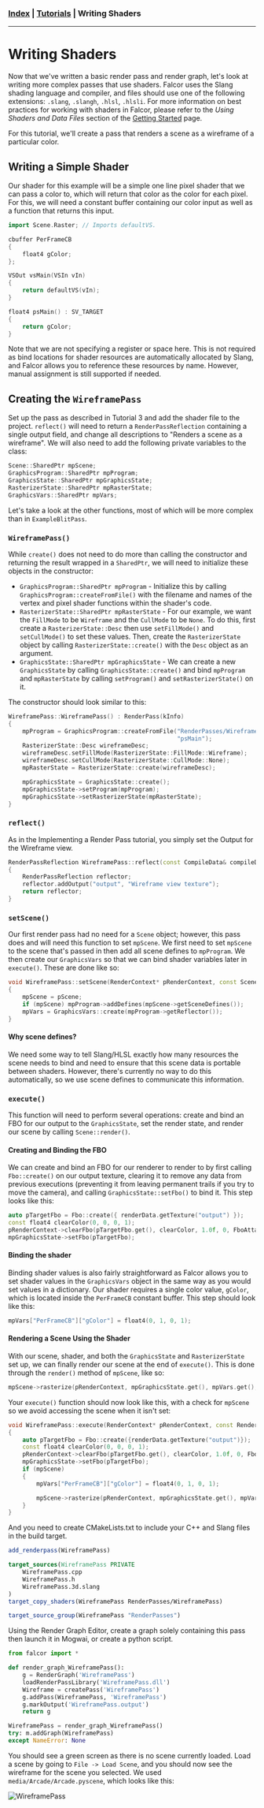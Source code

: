 ### [Index](../index.md) | [Tutorials](./index.md) | Writing Shaders

--------

# Writing Shaders

Now that we've written a basic render pass and render graph, let's look at writing more complex passes that use shaders. Falcor uses the Slang shading language and compiler, and files should use one of the following extensions: `.slang`, `.slangh`, `.hlsl`, `.hlsli`. For more information on best practices for working with shaders in Falcor, please refer to the *Using Shaders and Data Files* section of the [Getting Started](../getting-started.md) page.

For this tutorial, we'll create a pass that renders a scene as a wireframe of a particular color.

## Writing a Simple Shader
Our shader for this example will be a simple one line pixel shader that we can pass a color to, which will return that color as the color for each pixel. For this, we will need a constant buffer containing our color input as well as a function that returns this input.

```c++
import Scene.Raster; // Imports defaultVS.

cbuffer PerFrameCB
{
    float4 gColor;
};

VSOut vsMain(VSIn vIn)
{
    return defaultVS(vIn);
}

float4 psMain() : SV_TARGET
{
    return gColor;
}
```

Note that we are not specifying a register or space here. This is not required as bind locations for shader resources are automatically allocated by Slang, and Falcor allows you to reference these resources by name. However, manual assignment is still supported if needed.

## Creating the `WireframePass`
Set up the pass as described in Tutorial 3 and add the shader file to the project. `reflect()` will need to return a `RenderPassReflection` containing a single output field, and change all descriptions to "Renders a scene as a wireframe". We will also need to add the following private variables to the class:

```c++
Scene::SharedPtr mpScene;
GraphicsProgram::SharedPtr mpProgram;
GraphicsState::SharedPtr mpGraphicsState;
RasterizerState::SharedPtr mpRasterState;
GraphicsVars::SharedPtr mpVars;
```

Let's take a look at the other functions, most of which will be more complex than in `ExampleBlitPass`.

### `WireframePass()`
While `create()` does not need to do more than calling the constructor and returning the result wrapped in a `SharedPtr`, we will need to initialize these objects in the constructor:
- `GraphicsProgram::SharedPtr mpProgram` - Initialize this by calling `GraphicsProgram::createFromFile()` with the filename and names of the vertex and pixel shader functions within the shader's code.
- `RasterizerState::SharedPtr mpRasterState` - For our example, we want the `FillMode` to be `Wireframe` and the `CullMode` to be `None`. To do this, first create a `RasterizerState::Desc` then use `setFillMode()` and `setCullMode()` to set these values. Then, create the `RasterizerState` object by calling `RasterizerState::create()` with the `Desc` object as an argument.
- `GraphicsState::SharedPtr mpGraphicsState` - We can create a new `GraphicsState` by calling `GraphicsState::create()` and bind `mpProgram` and `mpRasterState` by calling `setProgram()` and `setRasterizerState()` on it.

The constructor should look similar to this:
```c++
WireframePass::WireframePass() : RenderPass(kInfo)
{
    mpProgram = GraphicsProgram::createFromFile("RenderPasses/Wireframe/Wireframe.3d.slang", "vsMain",
                                                "psMain");
    RasterizerState::Desc wireframeDesc;
    wireframeDesc.setFillMode(RasterizerState::FillMode::Wireframe);
    wireframeDesc.setCullMode(RasterizerState::CullMode::None);
    mpRasterState = RasterizerState::create(wireframeDesc);

    mpGraphicsState = GraphicsState::create();
    mpGraphicsState->setProgram(mpProgram);
    mpGraphicsState->setRasterizerState(mpRasterState);
}
```
### `reflect()`
As in the Implementing a Render Pass tutorial, you simply set the Output for the Wireframe view.
```c++
RenderPassReflection WireframePass::reflect(const CompileData& compileData)
{
    RenderPassReflection reflector;
    reflector.addOutput("output", "Wireframe view texture");
    return reflector;
}
```

### `setScene()`
Our first render pass had no need for a `Scene` object; however, this pass does and will need this function to set `mpScene`. We first need to set `mpScene` to the scene that's passed in then add all scene defines to `mpProgram`. We then create our `GraphicsVars` so that we can bind shader variables later in `execute()`. These are done like so:
```c++
void WireframePass::setScene(RenderContext* pRenderContext, const Scene::SharedPtr& pScene)
{
    mpScene = pScene;
    if (mpScene) mpProgram->addDefines(mpScene->getSceneDefines());
    mpVars = GraphicsVars::create(mpProgram->getReflector());
}
```
#### Why scene defines?
We need some way to tell Slang/HLSL exactly how many resources the scene needs to bind and need to ensure that this scene data is portable between shaders. However, there's currently no way to do this automatically, so we use scene defines to communicate this information.

### `execute()`
This function will need to perform several operations: create and bind an FBO for our output to the `GraphicsState`, set the render state, and render our scene by calling `Scene::render()`.

#### Creating and Binding the FBO
We can create and bind an FBO for our renderer to render to by first calling `Fbo::create()` on our output texture, clearing it to remove any data from previous executions (preventing it from leaving permanent trails if you try to move the camera), and calling `GraphicsState::setFbo()` to bind it. This step looks like this:
```c++
auto pTargetFbo = Fbo::create({ renderData.getTexture("output") });
const float4 clearColor(0, 0, 0, 1);
pRenderContext->clearFbo(pTargetFbo.get(), clearColor, 1.0f, 0, FboAttachmentType::All);
mpGraphicsState->setFbo(pTargetFbo);
```

#### Binding the shader
Binding shader values is also fairly straightforward as Falcor allows you to set shader values in the `GraphicsVars` object in the same way as you would set values in a dictionary. Our shader requires a single color value, `gColor`, which is located inside the `PerFrameCB` constant buffer. This step should look like this:
```c++
mpVars["PerFrameCB"]["gColor"] = float4(0, 1, 0, 1);
```

#### Rendering a Scene Using the Shader
With our scene, shader, and both the `GraphicsState` and `RasterizerState` set up, we can finally render our scene at the end of `execute()`. This is done through the `render()` method of `mpScene`, like so:
```c++
mpScene->rasterize(pRenderContext, mpGraphicsState.get(), mpVars.get(), mpRasterState, mpRasterState);
```
Your `execute()` function should now look like this, with a check for `mpScene` so we avoid accessing the scene when it isn't set:
```c++
void WireframePass::execute(RenderContext* pRenderContext, const RenderData& renderData)
{
    auto pTargetFbo = Fbo::create({renderData.getTexture("output")});
    const float4 clearColor(0, 0, 0, 1);
    pRenderContext->clearFbo(pTargetFbo.get(), clearColor, 1.0f, 0, FboAttachmentType::All);
    mpGraphicsState->setFbo(pTargetFbo);
    if (mpScene)
    {
        mpVars["PerFrameCB"]["gColor"] = float4(0, 1, 0, 1);

        mpScene->rasterize(pRenderContext, mpGraphicsState.get(), mpVars.get(), mpRasterState, mpRasterState);
    }
}
```

And you need to create CMakeLists.txt to include your C++ and Slang files in the build target.
```CMake
add_renderpass(WireframePass)

target_sources(WireframePass PRIVATE
    WireframePass.cpp
    WireframePass.h
    WireframePass.3d.slang
)
target_copy_shaders(WireframePass RenderPasses/WireframePass)

target_source_group(WireframePass "RenderPasses")
```


Using the Render Graph Editor, create a graph solely containing this pass then launch it in Mogwai, or create a python script.
```python
from falcor import *

def render_graph_WireframePass():
    g = RenderGraph('WireframePass')
    loadRenderPassLibrary('WireframePass.dll')
    Wireframe = createPass('WireframePass')
    g.addPass(WireframePass, 'WireframePass')
    g.markOutput('WireframePass.output')
    return g

WireframePass = render_graph_WireframePass()
try: m.addGraph(WireframePass)
except NameError: None
```

 You should see a green screen as there is no scene currently loaded. Load a scene by going to `File -> Load Scene`, and you should now see the wireframe for the scene you selected. We used `media/Arcade/Arcade.pyscene`, which looks like this:

![WireframePass](./images/wireframe-pass.png)
